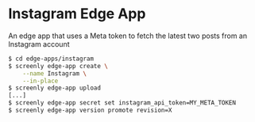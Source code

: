 # Instagram Edge App

An edge app that uses a Meta token to fetch the latest two posts from an Instagram account

```bash
$ cd edge-apps/instagram
$ screenly edge-app create \
    --name Instagram \
    --in-place
$ screenly edge-app upload
[...]
$ screenly edge-app secret set instagram_api_token=MY_META_TOKEN
$ screenly edge-app version promote revision=X
```
